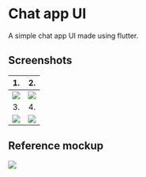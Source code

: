 # Chat app UI

A simple chat app UI made using flutter.

## Screenshots

|                   1.                    |                    2.                   |
| :--------------------------------------:| :-------------------------------------: |
|  <img src="https://i.imgur.com/I467IPG.jpg">  |  <img src="https://i.imgur.com/4kf6y1a.jpg">  |
|                   3.                    |                    4.                   |
|  <img src="https://i.imgur.com/f6WCHUy.jpg">  |  <img src="https://i.imgur.com/xhsnjDU.jpg">  |

## Reference mockup

<img src="https://i.imgur.com/WgOCCFn.jpg">